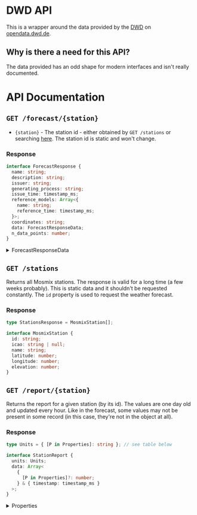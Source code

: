 # DWD API

This is a wrapper around the data provided by the [DWD](https://www.dwd.de/) on [opendata.dwd.de](https://opendata.dwd.de/).

## Why is there a need for this API?

The data provided has an odd shape for modern interfaces and isn't really documented.

# API Documentation

## `GET /forecast/{station}`

- `{station}` - The station id - either obtained by `GET /stations` or searching [here](https://www.dwd.de/DE/leistungen/met_verfahren_mosmix/mosmix_stationskatalog.cfg?view=nasPublication). The station id is static and won't change.

### Response

```typescript
interface ForecastResponse {
  name: string;
  description: string;
  issuer: string;
  generating_process: string;
  issue_time: timestamp_ms;
  reference_models: Array<{
    name: string;
    reference_time: timestamp_ms;
  }>;
  coordinates: string;
  data: ForecastResponseData;
  n_data_points: number;
}
```

<details>
<summary>ForecastResponseData</summary>

The response data is an object where all the values are an array of the **same** length.
It can be viewed as a table-like structure:

```typescript
// type ForecastElements = 'temp' | 'dew_point' .... (see table below)

type ForecastResponseData = { [Key in ForecastElements]?: Array<float32 | null> } & { time_steps: timestamp_ms[] };
// some elements in the array may be null because they either don't have a value _or_ the value is updated less than other values.

// Note: in e.g. JavaScript (ans JSON) all the values are represented as a `number`, but for other languages that might not be true.
```

The property `time_steps` is always present.

### Properties

For more information take a look at [this](https://opendata.dwd.de/weather/lib/MetElementDefinition.xml).

**Naming**

- `p_*` > probability
- `e_*` > absolute error of ...
- `_{n}h` > last `{n}` hours
- `p{n}{unit}` > 0.`{n}{unit}`

**Units**

- `p` > `%`
- `mm` > millimeters
- `ft` > feet
- `kn` > knots

| Property                                      | Unit       | Description                                                                         | DWD-Name |
| --------------------------------------------- | ---------- | ----------------------------------------------------------------------------------- | -------- |
| `temp`                                        | K          | Temperature 2m above surface                                                        | TTT      |
| `dew_point`                                   | K          | Dewpoint 2m above surface                                                           | Td       |
| `max_temp`                                    | K          | Maximum temperature - within the last 12 hours                                      | TX       |
| `min_temp`                                    | K          | Minimum temperature - within the last 12 hours                                      | TN       |
| `wind_direction`                              | 0°..360°   | Wind direction                                                                      | DD       |
| `wind_speed`                                  | m/s        | Wind speed                                                                          | FF       |
| `max_wind_gust_1h`                            | m/s        | Maximum wind gust within the last hour                                              | FX1      |
| `max_wind_gust_3h`                            | m/s        | Maximum wind gust within the last 3 hours                                           | FX3      |
| `max_wind_gust_12h`                           | m/s        | Maximum wind gust within the last 12 hours                                          | FXh      |
| `precipitation_1h_significant_weather`        | kg/m2      | Total precipitation during the last hour consistent with significant weather        | RR1c     |
| `precipitation_1h`                            | kg/m2      | Total precipitation during the last hour                                            | RR1      |
| `precipitation_3h_significant_weather`        | kg/m2      | Total precipitation during the last 3 hours consistent with significant weather     | RR3c     |
| `precipitation_3h`                            | kg/m2      | Total precipitation during the last 3 hours                                         | RR3      |
| `snow_rain_eq_1h`                             | kg/m2      | Snow-Rain-Equivalent during the last hour                                           | RRS1c    |
| `snow_rain_eq_3h`                             | kg/m2      | Snow-Rain-Equivalent during the last 3 hours                                        | RRS3c    |
| `significant_weather`                         | -          | Significant Weather                                                                 | ww       |
| `past_weather_6h`                             | -          | Past weather during the last 6 hours                                                | W1W2     |
| `total_cloud_cover`                           | % (0..100) | Total cloud cover                                                                   | N        |
| `effective_cloud_cover`                       | % (0..100) | Effective cloud cover                                                               | Neff     |
| `cloud_cover_500ft`                           | % (0..100) | Cloud cover below 500 ft.                                                           | N05      |
| `low_cloud_cover`                             | % (0..100) | Low cloud cover (lower than 2 km)                                                   | Nl       |
| `midlevel_cloud_cover`                        | % (0..100) | Midlevel cloud cover (2-7 km)                                                       | Nm       |
| `high_cloud_cover`                            | % (0..100) | High cloud cover (>7 km)                                                            | Nh       |
| `surface_pressure`                            | Pa         | Surface pressure, reduced                                                           | PPPP     |
| `temp_5cm`                                    | K          | Temperature 5cm above surface                                                       | T5cm     |
| `shortwave_radiation_3h`                      | kJ/m2      | Short wave radiation balance during the last 3 hours                                | RadS3    |
| `global_irradiance`                           | kJ/m2      | Global Irradiance                                                                   | Rad1h    |
| `longwave_radiation_3h`                       | kJ/m2      | Long wave radiation balance during the last 3 hours                                 | RadL3    |
| `visibility`                                  | m          | Visibility                                                                          | VV       |
| `sunshine_last_hour`                          | s          | Sunshine duration during the last Hour                                              | SunD1    |
| `p_wind_gust_25kn_12h`                        | % (0..100) | Probability of wind gusts >= 25kn within the last 12 hours                          | FXh25    |
| `p_wind_gust_40kn_12h`                        | % (0..100) | Probability of wind gusts >= 40kn within the last 12 hours                          | FXh40    |
| `p_wind_gust_55kn_12h`                        | % (0..100) | Probability of wind gusts >= 55kn within the last 12 hours                          | FXh55    |
| `p_fog_1h`                                    | % (0..100) | Probability for fog within the last hour                                            | wwM      |
| `p_fog_6h`                                    | % (0..100) | Probability for fog within the last 6 hours                                         | wwM6     |
| `p_fog_12h`                                   | % (0..100) | Probability for fog within the last 12 hours                                        | wwMh     |
| `p_precipitation_0mm_12h`                     | % (0..100) | Probability of precipitation > 0.0mm during the last 12 hours                       | Rh00     |
| `p_precipitation_p2mm_6h`                     | % (0..100) | Probability of precipitation > 0.2mm during the last 6 hours                        | R602     |
| `p_precipitation_p2mm_12h`                    | % (0..100) | Probability of precipitation > 0.2mm during the last 12 hours                       | Rh02     |
| `p_precipitation_p2mm_24h`                    | % (0..100) | Probability of precipitation > 0.2mm during the last 24 hours                       | Rd02     |
| `p_precipitation_1mm_12h`                     | % (0..100) | Probability of precipitation > 1.0mm during the last 12 hours                       | Rh10     |
| `p_precipitation_5mm_6h`                      | % (0..100) | Probability of precipitation > 5.0mm during the last 6 hours                        | R650     |
| `p_precipitation_5mm_12h`                     | % (0..100) | Probability of precipitation > 5.0mm during the last 12 hours                       | Rh50     |
| `p_precipitation_5mm_24h`                     | % (0..100) | Probability of precipitation > 5.0mm during the last 24 hours                       | Rd50     |
| `min_temp_5cm_12h`                            | K          | Minimum surface temperature at 5cm within the last 12 hours                         | TG       |
| `mean_temp_24h`                               | K          | Mean temperature during the last 24 hours                                           | TM       |
| `precipitation_duration_1h`                   | s          | Duration of precipitation within the last hour                                      | DRR1     |
| `p_drizzle_1h`                                | % (0..100) | Probability: Occurrence of drizzle within the last hour                             | wwZ      |
| `p_straitform_precipitation_1h`               | % (0..100) | Probability: Occurrence of stratiform precipitation within the last hour            | wwD      |
| `p_convective_precipitation_1h`               | % (0..100) | Probability: Occurrence of convective precipitation within the last hour            | wwC      |
| `p_thunderstorms_1h`                          | % (0..100) | Probability: Occurrence of thunderstorms within the last hour                       | wwT      |
| `p_liquid_precipitation_1h`                   | % (0..100) | Probability: Occurrence of liquid precipitation within the last hour                | wwL      |
| `p_solid_precipitation_1h`                    | % (0..100) | Probability: Occurrence of solid precipitation within the last hour                 | wwS      |
| `p_freezing_rain_1h`                          | % (0..100) | Probability: Occurrence of freezing rain within the last hour                       | wwF      |
| `p_precipitation_1h`                          | % (0..100) | Probability: Occurrence of precipitation within the last hour                       | wwP      |
| `p_visibility_below_1km`                      | % (0..100) | Probability: Visibility below 1000m                                                 | VV10     |
| `e_temp`                                      | K          | Absolute error temperature 2m above surface                                         | E_TTT    |
| `e_wind_speed`                                | m/s        | Absolute error wind speed 10m above surface                                         | E_FF     |
| `e_wind_direction`                            | 0Â°..360Â° | Absolute error wind direction                                                       | E_DD     |
| `e_dew_point`                                 | K          | Absolute error dew point 2m above surface                                           | E_Td     |
| `precipitation_6h`                            | kg / m2    | Total precipitation during the last 6 hours                                         | RR6      |
| `precipitation_6h_significant_weather`        | kg / m2    | Total precipitation during the last 6 hours consistent with significant weather     | RR6c     |
| `p_precipitation_0mm_6h`                      | % (0..100) | Probability of precipitation > 0.0mm during the last 6 hours                        | R600     |
| `p_precipitation_p1mm_1h`                     | % (0..100) | Probability of precipitation > 0.1 mm during the last hour                          | R101     |
| `p_precipitation_p2mm_1h`                     | % (0..100) | Probability of precipitation > 0.2 mm during the last hour                          | R102     |
| `p_precipitation_p3mm_1h`                     | % (0..100) | Probability of precipitation > 0.3 mm during the last hour                          | R103     |
| `p_precipitation_p5mm_1h`                     | % (0..100) | Probability of precipitation > 0.5 mm during the last hour                          | R105     |
| `p_precipitation_p7mm_1h`                     | % (0..100) | Probability of precipitation > 0.7 mm during the last hour                          | R107     |
| `p_precipitation_1mm_1h`                      | % (0..100) | Probability of precipitation > 1.0 mm during the last hour                          | R110     |
| `p_precipitation_2mm_1h`                      | % (0..100) | Probability of precipitation > 2.0 mm during the last hour                          | R120     |
| `sunshine_duration_yesterday`                 | s          | Yesterdays total sunshine duration                                                  | SunD     |
| `rel_sunshine_duration_24h`                   | % (0..100) | Relative sunshine duration within the last 24 hours                                 | RSunD    |
| `p_rel_sunshine_duration_24h`                 | % (0..100) | Probability: relative sunshine duration > 0 % within 24 hours                       | PSd00    |
| `p_rel_sunshine_duration_30p_24h`             | % (0..100) | Probability: relative sunshine duration > 30 % within 24 hours                      | PSd30    |
| `p_rel_sunshine_duration_60p_24h`             | % (0..100) | Probability: relative sunshine duration > 60 % within 24 hours                      | PSd60    |
| `global_irradiance_1h`                        | % (0..80)  | Global irradiance within the last hour                                              | RRad1    |
| `potential_evapotranspiration_24h`            | kg / m2    | Potential evapotranspiration within the last 24 hours                               | PEvap    |
| `p_precipitation_3mm_1h`                      | % (0..100) | Probability of precipitation > 3.0 mm during the last hour                          | R130     |
| `p_precipitation_5mm_1h`                      | % (0..100) | Probability of precipitation > 5.0 mm during the last hour                          | R150     |
| `p_precipitation_10mm_1h`                     | % (0..100) | Probability of precipitation > 10 mm during the last hour                           | RR1o1    |
| `p_precipitation_15mm_1h`                     | % (0..100) | Probability of precipitation > 15 mm during the last hour                           | RR1w1    |
| `p_precipitation_25mm_1h`                     | % (0..100) | Probability of precipitation > 25 mm during the last hour                           | RR1u1    |
| `p_straightform_precipitation_6h`             | % (0..100) | Probability: Occurrence of stratiform precipitation within the last 6 hours         | wwD6     |
| `p_convective_precipitation_6h`               | % (0..100) | Probability: Occurrence of convective precipitation within the last 6 hours         | wwC6     |
| `p_thunderstorms_6h`                          | % (0..100) | Probability: Occurrence of thunderstorms within the last 6 hours                    | wwT6     |
| `p_precipitation_6h`                          | % (0..100) | Probability: Occurrence of precipitation within the last 6 hours                    | wwP6     |
| `p_liquid_precipitation_6h`                   | % (0..100) | Probability: Occurrence of liquid precipitation within the last 6 hours             | wwL6     |
| `p_freezing_rain_6h`                          | % (0..100) | Probability: Occurrence of freezing rain within the last 6 hours                    | wwF6     |
| `p_solid_precipitation_6h`                    | % (0..100) | Probability: Occurrence of solid precipitation within the last 6 hours              | wwS6     |
| `p_drizzle_6h`                                | % (0..100) | Probability: Occurrence of drizzle within the last 6 hours                          | wwZ6     |
| `p_fog_24h`                                   | % (0..100) | Probability: Occurrence of fog within the last 24 hours                             | wwMd     |
| `p_gusts_25kn_6h`                             | % (0..100) | Probability: Occurrence of gusts >= 25kn within the last 6 hours                    | FX625    |
| `p_gusts_40kn_6h`                             | % (0..100) | Probability: Occurrence of gusts >= 40kn within the last 6 hours                    | FX640    |
| `p_gusts_55kn_6h`                             | % (0..100) | Probability: Occurrence of gusts >= 55kn within the last 6 hours                    | FX655    |
| `p_straightform_precipitation_12h`            | % (0..100) | Probability: Occurrence of stratiform precipitation within the last 12 hours        | wwDh     |
| `p_convective_precipitation_12h`              | % (0..100) | Probability: Occurrence of convective precipitation within the last 12 hours        | wwCh     |
| `p_thunderstorms_12h`                         | % (0..100) | Probability: Occurrence of thunderstorms within the last 12 hours                   | wwTh     |
| `p_precipitation_12h`                         | % (0..100) | Probability: Occurrence of precipitation within the last 12 hours                   | wwPh     |
| `p_liquid_precipitation_12h`                  | % (0..100) | Probability: Occurrence of liquid precipitation within the last 12 hours            | wwLh     |
| `p_freezing_rain_12h`                         | % (0..100) | Probability: Occurrence of freezing rain within the last 12 hours                   | wwFh     |
| `p_solid_precipitation_12h`                   | % (0..100) | Probability: Occurrence of solid precipitation within the last 12 hours             | wwSh     |
| `p_drizzle_12h`                               | % (0..100) | Probability: Occurrence of drizzle within the last 12 hours                         | wwZh     |
| `p_precipitation_1mm_6h`                      | % (0..100) | Probability of precipitation > 1.0 mm during the last 6 hours                       | R610     |
| `precipitation_12h`                           | kg / m2    | Total precipitation during the last 12 hours                                        | RRh      |
| `precipitation_12h_significant_weather`       | kg / m2    | Total precipitation during the last 12 hours consistent with significant weather    | RRhc     |
| `significant_weather_3h`                      | - (0..95)  | Significant Weather of the last 3 hours                                             | ww3      |
| `liquid_precipitation_1h_significant_weather` | kg / m2    | Total liquid precipitation during the last hour consistent with significant weather | RRL1c    |
| `p_precipitation_00_24h`                      | % (0..100) | Probability of precipitation > 0.0 mm during the last 24 hours                      | Rd00     |
| `p_precipitation_1mm_24h`                     | % (0..100) | Probability of precipitation > 1.0 mm during the last 24 hours                      | Rd10     |
| `precipitation_24h`                           | kg / m2    | Total precipitation during the last 24 hours                                        | RRd      |
| `precipitation_24h_significant_weather`       | kg / m2    | Total precipitation during the last 24 hours consistent with significant weather    | RRdc     |
| `cloud_cover_low_mid_7km`                     | % (0..100) | Cloud cover low and mid level clouds below 7000 m                                   | Nlm      |
| `p_precipitation_24h`                         | % (0..100) | Probability: Occurrence of any precipitation within the last 24 hours               | wwPd     |
| `cloud_base_convective_clouds`                | m          | Cloud base of convective clouds                                                     | H_BsC    |
| `p_thunderstorms_24h`                         | % (0..100) | Probability: Occurrence of thunderstorms within the last 24 hours                   | wwTd     |
| `e_surface_pressure`                          | Pa         | Absolute error surface pressure                                                     | E_PPP    |
| `sunshine_duration_3h`                        | s          | Sunshine duration during the last three hours                                       | SunD3    |
| `opt_significant_weather_1h`                  | - (0..95)  | Optional significant weather (highest priority) during the last hour                | WPc11    |
| `opt_significant_weather_3h`                  | - (0..95)  | Optional significant weather (highest priority) during the last 3 hours             | WPc31    |
| `opt_significant_weather_6h`                  | - (0..95)  | Optional significant weather (highest priority) during the last 6 hours             | WPc61    |
| `opt_significant_weather_12h`                 | - (0..95)  | Optional significant weather (highest priority) during the last 12 hours            | WPch1    |
| `opt_significant_weather_24h`                 | - (0..95)  | Optional significant weather (highest priority) during the last 24 hours            | WPcd1    |
| `accumulated_snow_3h`                         | m          | Accumulated new snow amount in 3 hours                                              | Sa3      |
| `accumulated_snow_6h`                         | m          | Accumulated new snow amount in 6 hours (amount of 3h values)                        | Sa6      |
| `accumulated_snow_12h`                        | m          | Accumulated new snow amount in 12 hours (amount of 6h values)                       | Sah      |
| `accumulated_snow_24h`                        | m          | Accumulated new snow amount in 24 hours (amount of 12h values)                      | Sad      |
| `p_snow_5cm_6h`                               | % (0..100) | Probability of > 5cm new snow amount in 6 hours                                     | Sa605    |
| `p_snow_10cm_6h`                              | % (0..100) | Probability of > 10cm new snow amount in 6 hours                                    | Sa610    |
| `p_snow_20cm_6h`                              | % (0..100) | Probability of > 20cm new snow amount in 6 hours                                    | Sa620    |
| `p_snow_5cm_12h`                              | % (0..100) | Probability of > 5cm new snow amount in 12 hours                                    | Sah05    |
| `p_snow_10cm_12h`                             | % (0..100) | Probability of > 10cm new snow amount in 12 hours                                   | Sah10    |
| `p_snow_30cm_12h`                             | % (0..100) | Probability of > 30cm new snow amount in 12 hours                                   | Sah30    |
| `p_snow_10cm_24h`                             | % (0..100) | Probability of > 10cm new snow amount in 24 hours                                   | Sad10    |
| `p_snow_30cm_24h`                             | % (0..100) | Probability of > 30cm new snow amount in 24 hours                                   | Sad30    |
| `p_snow_50cm_24h`                             | % (0..100) | Probability of > 50cm new snow amount in 24 hours                                   | Sad50    |
| `snow_depth`                                  | m          | Snow depth                                                                          | SnCv     |

</details>

## `GET /stations`

Returns all Mosmix stations. The response is valid for a long time (a few weeks probably).
This is static data and it shouldn't be requested constantly.
The `id` property is used to request the weather forecast.

### Response

```typescript
type StationsResponse = MosmixStation[];

interface MosmixStation {
  id: string;
  icao: string | null;
  name: string;
  latitude: number;
  longitude: number;
  elevation: number;
}
```

## `GET /report/{station}`

Returns the report for a given station (by its id). The values are one day old and updated every hour.
Like in the forecast, some values may not be present in some record (in this case, they're not in the object at all).

### Response

```typescript
type Units = { [P in Properties]: string }; // see table below

interface StationReport {
  units: Units;
  data: Array<
    {
      [P in Properties]?: number;
    } & { timestamp: timestamp_ms }
  >;
}
```

<details>
<summary>Properties</summary>

### Properties

| Property                                                           | Unit       |
| ------------------------------------------------------------------ | ---------- |
| `past_weather_1`                                                   | CODE_TABLE |
| `global_radiation_last_hour`                                       | W/m2       |
| `dry_bulb_temperature_at_2_meter_above_ground`                     | °C         |
| `depth_of_new_snow`                                                | cm         |
| `maximum_wind_speed_last_hour`                                     | km/h       |
| `precipitation_last_12_hours`                                      | mm         |
| `global_radiation_past_24_hours`                                   | W/m2       |
| `minimum_temperature_last_12_hours_5_cm_above_ground`              | Grad C     |
| `mean_wind_direction_during_last_10 min_at_10_meters_above_ground` | °          |
| `minimum_of_temperature_at_5_cm_above_ground_for_previous_day`     | °C         |
| `past_weather_2`                                                   | CODE_TABLE |
| `precipitation_amount_last_3_hours`                                | mm         |
| `minimum_temperature_last_12_hours_2_meters_above_ground`          | °C         |
| `daily_mean_of_temperature_previous_day`                           | °C         |
| `maximum_wind_speed_as_10_minutes_mean_during_last_hour`           | km/h       |
| `maximum_temperature_last_12_hours_2_meters_above_ground`          | °C         |
| `maximum_wind_speed_for_previous_day`                              | km/h       |
| `horizontal_visibility`                                            | km         |
| `minimum_of_temperature_for_previous_day`                          | °C         |
| `precipitation_amount_last_24_hours`                               | mm         |
| `diffuse_solar_radiation_last_hour`                                | W/m2       |
| `direct_solar_radiation_last_hour`                                 | W/m2       |
| `present_weather`                                                  | CODE_TABLE |
| `total_time_of_sunshine_past_day`                                  | h          |
| `maximum_of_temperature_for_previous_day`                          | °C         |
| `total_time_of_sunshine_during_last_hour`                          | min        |
| `maximum_of_10_minutes_mean_of_wind_speed_for_previous_day`        | km/h       |
| `direct_solar_radiation_last_24_hours`                             | W/m2       |
| `precipitation_amount_last_6_hours`                                | mm         |
| `total_snow_depth`                                                 | cm         |
| `mean_wind_speed_during last_10_min_at_10_meters_above_ground`     | km/h       |
| `cloud_cover_total`                                                | %          |
| `precipitation_amount_last_hour`                                   | mm         |
| `evaporation/evapotranspiration_last_24_hours`                     | mm         |
| `height_of_base_of_lowest_cloud_above_station`                     | m          |
| `dew_point_temperature_at_2_meter_above_ground`                    | °C         |
| `maximum_wind_speed_during_last_6_hours`                           | km/h       |
| `pressure_reduced_to_mean_sea_level`                               | hPa        |
| `temperature_at_5_cm_above_ground`                                 | °C         |
| `sea/water_temperature`                                            | °C         |
| `relative_humidity`                                                | %          |

</details>
